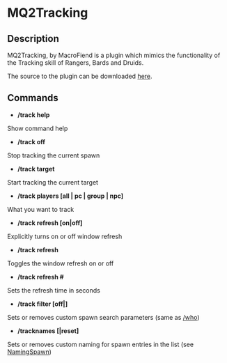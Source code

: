 # MQ2Tracking

## Description

MQ2Tracking, by MacroFiend is a plugin which mimics the functionality of the Tracking skill of Rangers, Bards and Druids.

The source to the plugin can be downloaded [here](https://macroquest2.com/phpBB3/viewtopic.php?t=5891).

## Commands

* **/track help**

Show command help

* **/track off**

Stop tracking the current spawn

* **/track target**

Start tracking the current target

* **/track players \[all \| pc \| group \| npc\]**

What you want to track

* **/track refresh \[on\|off\]**

Explicitly turns on or off window refresh

* **/track refresh**

Toggles the window refresh on or off

* **/track refresh \#**

Sets the refresh time in seconds

* **/track filter \[off\|\]**

Sets or removes custom spawn search parameters \(same as [/who](../../reference/commands/who.md)\)

* **/tracknames \[\|reset\]**

Sets or removes custom naming for spawn entries in the list (see [NamingSpawn](../../main/features/namingspawn.md))
